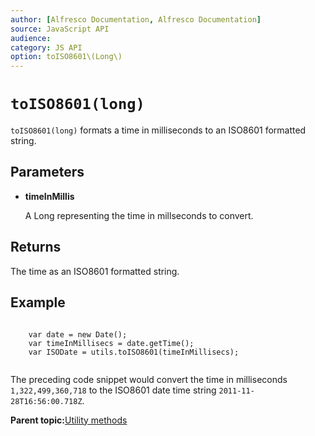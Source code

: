 ```yaml
---
author: [Alfresco Documentation, Alfresco Documentation]
source: JavaScript API
audience: 
category: JS API
option: toISO8601\(Long\)
---
```


# `toISO8601(long)`

`toISO8601(long)` formats a time in milliseconds to an ISO8601 formatted string.

## Parameters

-   **timeInMillis**

    A Long representing the time in millseconds to convert.


## Returns

The time as an ISO8601 formatted string.

## Example

```

    var date = new Date();
    var timeInMillisecs = date.getTime(); 
    var ISODate = utils.toISO8601(timeInMillisecs);
   
```

The preceding code snippet would convert the time in milliseconds `1,322,499,360,718` to the ISO8601 date time string `2011-11-28T16:56:00.718Z`.

**Parent topic:**[Utility methods](../references/API-JS-Utility.md)

